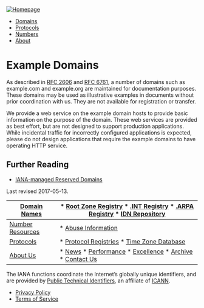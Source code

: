 <!--
meta-content-type: text/html; charset=utf-8
meta-viewport: width=device-width, initial-scale=1
title: Example Domains
-->

[![Homepage](/_img/2025.01/iana-logo-header.svg)](/)

* [Domains](/domains)
* [Protocols](/protocols)
* [Numbers](/numbers)
* [About](/about)

Example Domains
===============

As described in [RFC 2606](/go/rfc2606) and [RFC 6761](/go/rfc6761), a
number of domains such as example.com and example.org are maintained
for documentation purposes. These domains may be used as illustrative
examples in documents without prior coordination with us. They are not
available for registration or transfer.

We provide a web service on the example domain hosts to provide basic
information on the purpose of the domain. These web services are
provided as best effort, but are not designed to support production
applications. While incidental traffic for incorrectly configured
applications is expected, please do not design applications that require
the example domains to have operating HTTP service.

Further Reading
---------------

* [IANA\-managed Reserved Domains](/domains/reserved)

Last revised 2017\-05\-13\.

| [Domain Names](/domains) | * [Root Zone Registry](/domains/root) * [.INT Registry](/domains/int) * [.ARPA Registry](/domains/arpa) * [IDN Repository](/domains/idn-tables) |
| --- | --- |
| [Number Resources](/numbers) | * [Abuse Information](/abuse) |
| [Protocols](/protocols) | * [Protocol Registries](/protocols) * [Time Zone Database](/time-zones) |
| [About Us](/about) | * [News](/news) * [Performance](/performance) * [Excellence](/about/excellence) * [Archive](/archive) * [Contact Us](/contact) |

The IANA functions coordinate the Internet’s globally unique identifiers, and
 are provided by [Public Technical Identifiers](https://pti.icann.org), an affiliate of [ICANN](http://www.icann.org/).

* [Privacy Policy](https://www.icann.org/privacy/policy)
* [Terms of Service](https://www.icann.org/privacy/tos)

